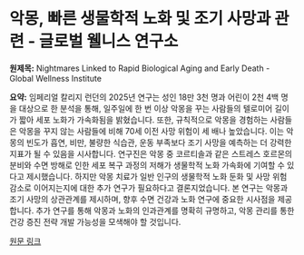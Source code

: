 # 악몽, 빠른 생물학적 노화 및 조기 사망과 관련 - 글로벌 웰니스 연구소

**원제목:** Nightmares Linked to Rapid Biological Aging and Early Death - Global Wellness Institute

**요약:** 임페리얼 칼리지 런던의 2025년 연구는 성인 18만 3천 명과 어린이 2천 4백 명을 대상으로 한 분석을 통해, 일주일에 한 번 이상 악몽을 꾸는 사람들의 텔로미어 길이가 짧아 세포 노화가 가속화됨을 밝혔습니다.  또한, 규칙적으로 악몽을 경험하는 사람들은 악몽을 꾸지 않는 사람들에 비해 70세 이전 사망 위험이 세 배나 높았습니다. 이는 악몽의 빈도가 흡연, 비만, 불량한 식습관, 운동 부족보다 조기 사망을 예측하는 더 강력한 지표가 될 수 있음을 시사합니다. 연구진은 악몽 중 코르티솔과 같은 스트레스 호르몬의 분비와 수면 방해로 인한 세포 복구 과정의 저해가 생물학적 노화 가속화에 기여할 수 있다고 제시했습니다. 하지만 악몽 치료가 일반 인구의 생물학적 노화 둔화 및 사망 위험 감소로 이어지는지에 대한 추가 연구가 필요하다고 결론지었습니다.  본 연구는 악몽과 조기 사망의 상관관계를 제시하며, 향후 수면 건강과 노화 연구에 중요한 시사점을 제공합니다.  추가 연구를 통해 악몽과 노화의 인과관계를 명확히 규명하고,  악몽 관리를 통한 건강 증진 전략 개발 가능성을 모색해야 할 것입니다.

[원문 링크](https://globalwellnessinstitute.org/global-wellness-institute-blog/2025/07/22/nightmares-linked-to-rapid-biological-aging-and-early-death/)
